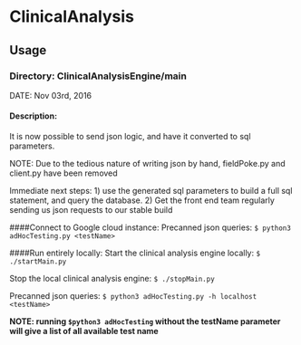# ClinicalAnalysis

## Usage
### Directory: ClinicalAnalysisEngine/main
DATE: Nov 03rd, 2016

#### Description:
It is now possible to send json logic, and have it converted to sql parameters.

NOTE: Due to the tedious nature of writing json by hand, fieldPoke.py and client.py have been removed

Immediate next steps: 1) use the generated sql parameters to build a full sql statement, and query the database. 2) Get the front end team regularly sending us json requests to our stable build

####Connect to Google cloud instance:
Precanned json queries: `$ python3 adHocTesting.py <testName>`

####Run entirely locally:
Start the clinical analysis engine locally: `$ ./startMain.py`

Stop the local clinical analysis engine: `$ ./stopMain.py`

Precanned json queries: `$ python3 adHocTesting.py -h localhost <testName>`


**NOTE: running `$python3 adHocTesting` without the testName parameter will give a list of all available test name**
